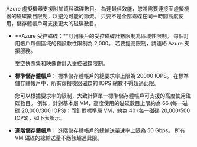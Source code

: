 Azure 虛擬機器支援附加資料磁碟數目。 為達最佳效能，您將需要連接至虛擬機器的磁碟數目限制，以避免可能的節流。 只要不是全部磁碟在同一時間高度使用，儲存體帳戶可支援更大的磁碟數目。

* **Azure 受控磁碟︰**訂用帳戶的受控磁碟計數限制為區域性限制。 每個訂用帳戶每個區域的預設軟性限制為 2,000。 若要提高限制，請連絡 Azure 支援服務。

    受空快照集和映像會計入受控磁碟限制。

* **標準儲存體帳戶：** 標準儲存體帳戶的總要求率上限為 20000 IOPS。 在標準儲存體帳戶中，所有虛擬機器磁碟的 IOPS 總數不得超過此限。
  
    您可以根據要求率的限制，大致計算單一標準儲存體帳戶可支援的高度使用磁碟數目。 例如，針對基本層 VM，高度使用的磁碟數目上限約為 66 (每一磁碟 20,000/300 IOPS)；而針對標準層 VM，約為 40 (每一磁碟 20,000/500 IOPS)，如下表所示。 
* **進階儲存體帳戶：** 進階儲存體帳戶的總輸送量速率上限為 50 Gbps。 所有 VM 磁碟的總輸送量不應該超過此限。

